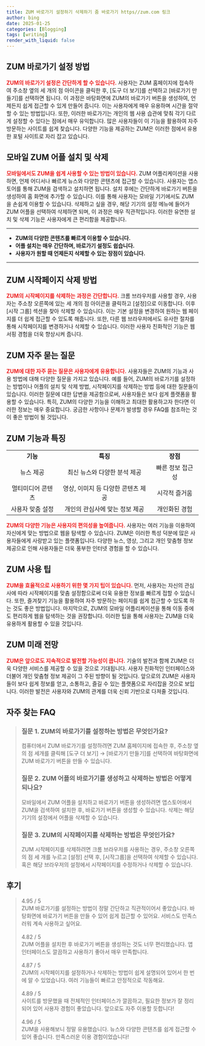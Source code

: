 ```yaml
---
title: ZUM 바로가기 설정하기 삭제하기 줌 바로가기 https//zum.com 링크
author: bing
date: 2025-01-25
categories: [Blogging]
tags: [writing]
render_with_liquid: false
---
```



<h2 id='ZUM_바로가기_설정_방법'>ZUM 바로가기 설정 방법</h2>

<p><b><span style="color: #ee2323;">ZUM의 바로가기 설정은 간단하게 할 수 있습니다.</span></b> 사용자는 ZUM 홈페이지에 접속하여 주소창 옆의 세 개의 점 아이콘을 클릭한 후, [도구 더 보기]를 선택하고 [바로가기 만들기]를 선택하면 됩니다. 이 과정은 바탕화면에 ZUM의 바로가기 버튼을 생성하여, 언제든지 쉽게 접근할 수 있게 만들어 줍니다. 이는 사용자에게 매우 유용하며 시간을 절약할 수 있는 방법입니다. 또한, 이러한 바로가기는 개인의 웹 사용 습관에 맞춰 각기 다르게 설정할 수 있다는 점에서 매우 유익합니다. 많은 사용자들이 이 기능을 활용하여 자주 방문하는 사이트를 쉽게 찾습니다. 다양한 기능을 제공하는 ZUM은 이러한 점에서 유용한 포털 사이트로 자리 잡고 있습니다.</p>

<h2 id='모바일_ZUM_어플_설치_및_삭제'>모바일 ZUM 어플 설치 및 삭제</h2>

<p><b><span style="color: #ee2323;">모바일에서도 ZUM을 쉽게 사용할 수 있는 방법이 있습니다.</span></b> ZUM 어플리케이션을 사용하면, 언제 어디서나 빠르게 뉴스와 다양한 콘텐츠에 접근할 수 있습니다. 사용자는 앱스토어를 통해 ZUM을 검색하고 설치하면 됩니다. 설치 후에는 간단하게 바로가기 버튼을 생성하여 홈 화면에 추가할 수 있습니다. 이를 통해 사용자는 모바일 기기에서도 ZUM을 손쉽게 이용할 수 있습니다. 삭제하고 싶을 경우, 해당 기기의 설정 메뉴에 들어가 ZUM 어플을 선택하여 삭제하면 되며, 이 과정은 매우 직관적입니다. 이러한 유연한 설치 및 삭제 기능은 사용자에게 큰 편리함을 제공합니다.</p>

<hr />

<ul>
    <li><b>ZUM의 다양한 콘텐츠를 빠르게 이용할 수 있습니다.</b></li>
    <li><b>어플 설치는 매우 간단하며, 바로가기 설정도 쉽습니다.</b></li>
    <li><b>사용자가 원할 때 언제든지 삭제할 수 있는 장점이 있습니다.</b></li>
</ul>

<hr />

<h2 id='ZUM_시작페이지_삭제_방법'>ZUM 시작페이지 삭제 방법</h2>

<p><b><span style="color: #ee2323;">ZUM의 시작페이지를 삭제하는 과정은 간단합니다.</span></b> 크롬 브라우저를 사용할 경우, 사용자는 주소창 오른쪽에 있는 세 개의 점 아이콘을 클릭하고 [설정]으로 이동합니다. 이후 [시작 그룹] 섹션을 찾아 삭제할 수 있습니다. 이는 기본 설정을 변경하여 원하는 웹 페이지를 더 쉽게 접근할 수 있도록 해줍니다. 또한, 다른 웹 브라우저에서도 유사한 절차를 통해 시작페이지를 변경하거나 삭제할 수 있습니다. 이러한 사용자 친화적인 기능은 웹 서핑 경험을 더욱 향상시켜 줍니다.</p>

<h2 id='ZUM_자주_묻는_질문'>ZUM 자주 묻는 질문</h2>

<p><b><span style="color: #ee2323;">ZUM에 대한 자주 묻는 질문은 사용자에게 유용합니다.</span></b> 사용자들은 ZUM의 기능과 사용 방법에 대해 다양한 질문을 가지고 있습니다. 예를 들어, ZUM의 바로가기를 설정하는 방법이나 어플의 설치 및 삭제 방법, 시작페이지를 삭제하는 방법 등에 대한 질문들이 있습니다. 이러한 질문에 대한 답변을 제공함으로써, 사용자들은 보다 쉽게 플랫폼을 활용할 수 있습니다. 특히, ZUM의 다양한 기능을 이해하고 최대한 활용하고자 한다면 이러한 정보는 매우 중요합니다. 궁금한 사항이나 문제가 발생할 경우 FAQ를 참조하는 것이 좋은 방법이 될 것입니다.</p>

<h2 id='ZUM_기능과_특징'>ZUM 기능과 특징</h2>

<table>
    <tr>
        <td style="text-align: center; height: 17px;"><b>기능</b></td>
        <td style="text-align: center; height: 17px;"><b>특징</b></td>
        <td style="text-align: center; height: 17px;"><b>장점</b></td>
    </tr>
    <tr>
        <td style="text-align: center; height: 17px;">뉴스 제공</td>
        <td style="text-align: center; height: 17px;">최신 뉴스와 다양한 분석 제공</td>
        <td style="text-align: center; height: 17px;">빠른 정보 접근성</td>
    </tr>
    <tr>
        <td style="text-align: center; height: 17px;">멀티미디어 콘텐츠</td>
        <td style="text-align: center; height: 17px;">영상, 이미지 등 다양한 콘텐츠 제공</td>
        <td style="text-align: center; height: 17px;">시각적 즐거움</td>
    </tr>
    <tr>
        <td style="text-align: center; height: 17px;">사용자 맞춤 설정</td>
        <td style="text-align: center; height: 17px;">개인의 관심사에 맞는 정보 제공</td>
        <td style="text-align: center; height: 17px;">개인화된 경험</td>
    </tr>
</table>

<p><b><span style="color: #ee2323;">ZUM의 다양한 기능은 사용자의 편의성을 높여줍니다.</span></b> 사용자는 여러 기능을 이용하여 자신에게 맞는 방법으로 웹을 탐색할 수 있습니다. ZUM은 이러한 특성 덕분에 많은 사용자들에게 사랑받고 있는 플랫폼입니다. 다양한 뉴스, 영상, 그리고 개인 맞춤형 정보 제공으로 인해 사용자들은 더욱 풍부한 인터넷 경험을 할 수 있습니다.</p>

<h2 id='ZUM_사용팁'>ZUM 사용 팁</h2>

<p><b><span style="color: #ee2323;">ZUM을 효율적으로 사용하기 위한 몇 가지 팁이 있습니다.</span></b> 먼저, 사용자는 자신의 관심사에 따라 시작페이지를 맞춤 설정함으로써 더욱 유용한 정보를 빠르게 접할 수 있습니다. 또한, 즐겨찾기 기능을 활용하여 자주 방문하는 페이지를 쉽게 접근할 수 있도록 하는 것도 좋은 방법입니다. 마지막으로, ZUM의 모바일 어플리케이션을 통해 이동 중에도 편리하게 웹을 탐색하는 것을 권장합니다. 이러한 팁을 통해 사용자는 ZUM을 더욱 유용하게 활용할 수 있을 것입니다.</p>

<h2 id='ZUM_미래_전망'>ZUM 미래 전망</h2>

<p><b><span style="color: #ee2323;">ZUM은 앞으로도 지속적으로 발전할 가능성이 큽니다.</span></b> 기술의 발전과 함께 ZUM은 더욱 다양한 서비스를 제공할 수 있을 것으로 기대됩니다. 사용자 친화적인 인터페이스와 더불어 개인 맞춤형 정보 제공이 그 주된 방향이 될 것입니다. 앞으로의 ZUM은 사용자들이 보다 쉽게 정보를 얻고, 소통하고, 즐길 수 있는 플랫폼으로 자리잡을 것으로 보입니다. 이러한 발전은 사용자와 ZUM의 관계를 더욱 신뢰 기반으로 다져줄 것입니다.</p>


<h2 id='자주_찾는_FAQ'>자주 찾는 FAQ</h2>
<div itemscope="" itemtype="https://schema.org/FAQPage"> 
<blockquote> 
<div itemscope="" itemprop="mainEntity" itemtype="https://schema.org/Question"> 
<h3 itemprop="name">질문 1. ZUM의 바로가기를 설정하는 방법은 무엇인가요?</h3> 
<div itemscope="" itemprop="acceptedAnswer" itemtype="https://schema.org/Answer"> 
<span itemprop="text"> 
<p>컴퓨터에서 ZUM 바로가기를 설정하려면 ZUM 홈페이지에 접속한 후, 주소창 옆의 점 세개를 클릭해 [도구 더 보기] → [바로가기 만들기]를 선택하여 바탕화면에 ZUM 바로가기 버튼을 만들 수 있습니다.</p> 
</span> 
</div> 
</div> 
<div itemscope="" itemprop="mainEntity" itemtype="https://schema.org/Question"> 
<h3 itemprop="name">질문 2. ZUM 어플의 바로가기를 생성하고 삭제하는 방법은 어떻게 되나요?</h3> 
<div itemscope="" itemprop="acceptedAnswer" itemtype="https://schema.org/Answer"> 
<span itemprop="text"> 
<p>모바일에서 ZUM 어플을 설치하고 바로가기 버튼을 생성하려면 앱스토어에서 ZUM을 검색하여 설치한 후, 바로가기 버튼을 생성할 수 있습니다. 삭제는 해당 기기의 설정에서 어플을 삭제할 수 있습니다.</p> 
</span> 
</div> 
</div> 
<div itemscope="" itemprop="mainEntity" itemtype="https://schema.org/Question"> 
<h3 itemprop="name">질문 3. ZUM의 시작페이지를 삭제하는 방법은 무엇인가요?</h3> 
<div itemscope="" itemprop="acceptedAnswer" itemtype="https://schema.org/Answer"> 
<span itemprop="text"> 
<p>ZUM 시작페이지를 삭제하려면 크롬 브라우저를 사용하는 경우, 주소창 오른쪽의 점 세 개를 누르고 [설정] 선택 후, [시작그룹]을 선택하여 삭제할 수 있습니다. 혹은 해당 브라우저의 설정에서 시작페이지를 수정하거나 삭제할 수 있습니다.</p> 
</span> 
</div> 
</div> 
</blockquote> 
</div>
<h2 id='후기'>후기</h2>
<div itemscope itemtype="https://schema.org/Product">
  <blockquote>
  <div itemprop="review" itemscope itemtype="https://schema.org/Review">
      <div itemprop="reviewRating" itemscope itemtype="https://schema.org/Rating"> <span itemprop="ratingValue">4.95</span> / <span itemprop="bestRating">5</span> </div>
      <span itemprop="reviewBody">ZUM 바로가기를 설정하는 방법이 정말 간단하고 직관적이어서 좋았습니다. 바탕화면에 바로가기 버튼을 만들 수 있어 쉽게 접근할 수 있어요. 서비스도 만족스러워 계속 사용하고 싶어요.</span>
  </div>
  <br>
  <div itemprop="review" itemscope itemtype="https://schema.org/Review">
      <div itemprop="reviewRating" itemscope itemtype="https://schema.org/Rating"> <span itemprop="ratingValue">4.82</span> / <span itemprop="bestRating">5</span> </div>
      <span itemprop="reviewBody">ZUM 어플을 설치한 후 바로가기 버튼을 생성하는 것도 너무 편리했습니다. 앱 인터페이스도 깔끔하고 사용하기 좋아서 매우 만족합니다.</span>
  </div>
  <br>
  <div itemprop="review" itemscope itemtype="https://schema.org/Review">
      <div itemprop="reviewRating" itemscope itemtype="https://schema.org/Rating"> <span itemprop="ratingValue">4.87</span> / <span itemprop="bestRating">5</span> </div>
      <span itemprop="reviewBody">ZUM의 시작페이지를 설정하거나 삭제하는 방법이 쉽게 설명되어 있어서 한 번에 알 수 있었습니다. 여러 기능들이 빠르고 안정적으로 작동해요.</span>
  </div>
  <br>
  <div itemprop="review" itemscope itemtype="https://schema.org/Review">
      <div itemprop="reviewRating" itemscope itemtype="https://schema.org/Rating"> <span itemprop="ratingValue">4.89</span> / <span itemprop="bestRating">5</span> </div>
      <span itemprop="reviewBody">사이트를 방문했을 때 전체적인 인터페이스가 깔끔하고, 필요한 정보가 잘 정리되어 있어 사용자 경험이 좋았습니다. 앞으로도 자주 이용할 듯합니다!</span>
  </div>
  <br>
  <div itemprop="review" itemscope itemtype="https://schema.org/Review">
      <div itemprop="reviewRating" itemscope itemtype="https://schema.org/Rating"> <span itemprop="ratingValue">4.96</span> / <span itemprop="bestRating">5</span> </div>
      <span itemprop="reviewBody">ZUM을 사용해보니 정말 유용했습니다. 뉴스와 다양한 콘텐츠를 쉽게 접근할 수 있어 좋습니다. 만족스러운 이용 경험이었습니다!</span>
  </div>
  </blockquote>
</div>
